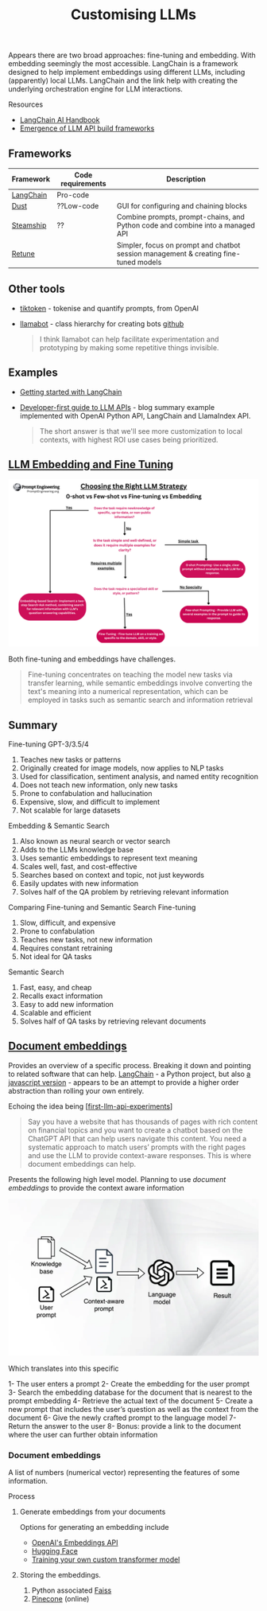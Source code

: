 ﻿---
title: Customising LLMs
---




Appears there are two broad approaches: fine-tuning and embedding. With embedding seemingly the most accessible. LangChain is a framework designed to help implement embeddings using different LLMs, including (apparently) local LLMs. LangChain and the link help with creating the underlying orchestration engine for LLM interactions.

Resources 

- [LangChain AI Handbook](https://www.pinecone.io/learn/langchain-intro/)
- [Emergence of LLM API build frameworks](https://cobusgreyling.medium.com/the-emergence-of-large-language-model-llm-api-build-frameworks-78d83d68eeda)

## Frameworks

| Framework | Code requirements | Description |
| --- | --- | --- |
| [LangChain](https://langchain.readthedocs.io/) | Pro-code | |
| [Dust](https://dust.tt/) | ??Low-code | GUI for configuring and chaining blocks |
| [Steamship](https://www.steamship.com/) | ?? | Combine prompts, prompt-chains, and Python code and combine into a managed API |
| [Retune](https://retune.so/) | | Simpler, focus on prompt and chatbot session management & creating fine-tuned models |

## Other tools

- [tiktoken](https://github.com/openai/tiktoken) - tokenise and quantify prompts, from OpenAI
- [llamabot](https://ericmjl.github.io/blog/2023/4/12/llamabot-an-opinionated-pythonic-interface-to-large-language-models/) - class hierarchy for creating bots [github](https://github.com/ericmjl/llamabot)

	> I think llamabot can help facilitate experimentation and prototyping by making some repetitive things invisible.

## Examples

- [Getting started with LangChain](https://medium.com/@avra42/getting-started-with-langchain-a-powerful-tool-for-working-with-large-language-models-286419ba0842)
- [Developer-first guide to LLM APIs](https://ericmjl.github.io/blog/2023/3/29/a-developer-first-guide-to-llm-apis-march-2023/) - blog summary example implemented with OpenAI Python API, LangChain and LlamaIndex API.

	> The short answer is that we'll see more customization to local contexts, with highest ROI use cases being prioritized.


## [LLM Embedding and Fine Tuning](https://www.promptengineering.org/master-prompt-engineering-llm-embedding-and-fine-tuning/)

![](images/llm-decision-tree.png)

Both fine-tuning and embeddings have challenges.

> Fine-tuning concentrates on teaching the model new tasks via transfer learning, while semantic embeddings involve converting the text's meaning into a numerical representation, which can be employed in tasks such as semantic search and information retrieval

## Summary 

Fine-tuning GPT-3/3.5/4

1.  Teaches new tasks or patterns
1.   Originally created for image models, now applies to NLP tasks
1.    Used for classification, sentiment analysis, and named entity recognition
1.    Does not teach new information, only new tasks
1.    Prone to confabulation and hallucination
1.    Expensive, slow, and difficult to implement
1.    Not scalable for large datasets

Embedding & Semantic Search

1.    Also known as neural search or vector search
1.    Adds to the LLMs knowledge base
1.    Uses semantic embeddings to represent text meaning
1.    Scales well, fast, and cost-effective
1.    Searches based on context and topic, not just keywords
1.    Easily updates with new information
1.    Solves half of the QA problem by retrieving relevant information

Comparing Fine-tuning and Semantic Search
Fine-tuning

1.    Slow, difficult, and expensive
1.    Prone to confabulation
1.    Teaches new tasks, not new information
1.    Requires constant retraining
1.    Not ideal for QA tasks

Semantic Search

1.    Fast, easy, and cheap
1.    Recalls exact information
1.    Easy to add new information
1.    Scalable and efficient
1.    Solves half of QA tasks by retrieving relevant documents


## [Document embeddings](https://bdtechtalks.com/2023/05/01/customize-chatgpt-llm-embeddings/)

Provides an overview of a specific process. Breaking it down and pointing to related software that can help.  [LangChain](https://python.langchain.com/en/latest/index.html) - a Python project, but also [a javascript version](https://js.langchain.com/docs/) - appears to be an attempt to provide a higher order abstraction than rolling your own entirely.

Echoing the idea being [[first-llm-api-experiments]]

> Say you have a website that has thousands of pages with rich content on financial topics and you want to create a chatbot based on the ChatGPT API that can help users navigate this content. You need a systematic approach to match users’ prompts with the right pages and use the LLM to provide context-aware responses. This is where document embeddings can help.

Presents the following high level model. Planning to use _document embeddings_ to provide the context aware information 

![](images/using-llm-framework.png)

Which translates into this specific

1- The user enters a prompt
2- Create the embedding for the user prompt
3- Search the embedding database for the document that is nearest to the prompt embedding
4- Retrieve the actual text of the document
5- Create a new prompt that includes the user’s question as well as the context from the document
6- Give the newly crafted prompt to the language model
7- Return the answer to the user
8- Bonus: provide a link to the document where the user can further obtain information

### Document embeddings 

A list of numbers (numerical vector) representing the features of some information.

Process

1. Generate embeddings from your documents 

	Options for generating an embedding include 

      - [OpenAI's Embeddings API](https://platform.openai.com/docs/guides/embeddings/what-are-embeddings)
      - [Hugging Face](https://huggingface.co/blog/getting-started-with-embeddings)
      - [Training your own custom transformer model](https://bdtechtalks.com/2022/05/02/what-is-the-transformer/)

2. Storing the embeddings.

	1. Python associated [Faiss](https://github.com/facebookresearch/faiss)
	2. [Pinecone](https://www.pinecone.io/) (online)

[//begin]: # "Autogenerated link references for markdown compatibility"
[first-llm-api-experiments]: first-llm-api-experiments "No title found"
[//end]: # "Autogenerated link references"